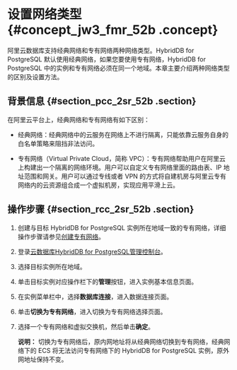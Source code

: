 # 设置网络类型 {#concept_jw3_fmr_52b .concept}

阿里云数据库支持经典网络和专有网络两种网络类型。HybridDB for PostgreSQL 默认使用经典网络，如果您要使用专有网络，HybridDB for PostgreSQL 中的实例和专有网络必须在同一个地域。本章主要介绍两种网络类型的区别及设置方法。

## 背景信息 {#section_pcc_2sr_52b .section}

在阿里云平台上，经典网络和专有网络有如下区别：

-   经典网络：经典网络中的云服务在网络上不进行隔离，只能依靠云服务自身的白名单策略来阻挡非法访问。

-   专有网络（Virtual Private Cloud，简称 VPC）：专有网络帮助用户在阿里云上构建出一个隔离的网络环境。用户可以自定义专有网络里面的路由表、IP 地址范围和网关。用户可以通过专线或者 VPN 的方式将自建机房与阿里云专有网络内的云资源组合成一个虚拟机房，实现应用平滑上云。


## 操作步骤 {#section_rcc_2sr_52b .section}

1.  创建与目标 HybridDB for PostgreSQL 实例所在地域一致的专有网络，详细操作步骤请参见[创建专有网络](https://help.aliyun.com/document_detail/27710.html)。
2.  登录[云数据库HybridDB for PostgreSQL管理控制台](https://gpdb.console.aliyun.com)。
3.  选择目标实例所在地域。
4.  单击目标实例对应操作栏下的**管理**按钮，进入实例基本信息页面。
5.  在实例菜单栏中，选择**数据库连接**，进入数据连接页面。
6.  单击**切换为专有网络**，进入切换为专有网络选择页面。
7.  选择一个专有网络和虚拟交换机，然后单击**确定**。

    **说明：** 切换为专有网络后，原内网地址将从经典网络切换到专有网络，经典网络下的 ECS 将无法访问专有网络下的 HybridDB for PostgreSQL 实例，原外网地址保持不变。


